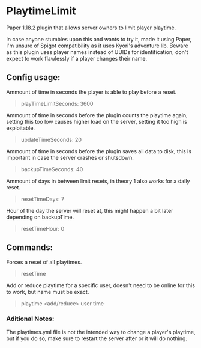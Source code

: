 # PlaytimeLimit
Paper 1.18.2 plugin that allows server owners to limit player playtime.

In case anyone stumbles upon this and wants to try it, made it using Paper, I'm unsure of Spigot compatibility as it uses Kyori's adventure lib. 
Beware as this plugin uses player names instead of UUIDs for identification, don't expect to work flawlessly if a player changes their name.

## Config usage: 

Ammount of time in seconds the player is able to play before a reset.

> playTimeLimitSeconds: 3600

Ammount of time in seconds before the plugin counts the playtime again, setting this too low causes higher load on the server, setting it too high is exploitable.

> updateTimeSeconds: 20

Ammount of time in seconds before the plugin saves all data to disk, this is important in case the server crashes or shutsdown.

> backupTimeSeconds: 40

Ammount of days in between limit resets, in theory 1 also works for a daily reset.

> resetTimeDays: 7

Hour of the day the server will reset at, this might happen a bit later depending on backupTime. 

> resetTimeHour: 0

## Commands: 

Forces a reset of all playtimes.

> resetTime

Add or reduce playtime for a specific user, doesn't need to be online for this to work, but name must be exact.

> playtime <add/reduce> user time

### Aditional Notes:

The playtimes.yml file is not the intended way to change a player's playtime, but if you do so, make sure to restart the server after or it will do nothing.

